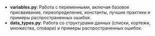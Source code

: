 - **variables.py**: Работа с переменными, включая базовое присваивание, переопределение, константы, лучшие практики и примеры распространенных ошибок.
- **data_types.py**: Работа со структурами данных (списки, кортежи, множества, словари) и примеры распространенных ошибок.
